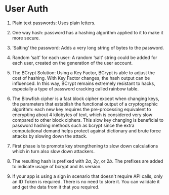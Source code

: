 # User Auth

1. Plain text passwords: Uses plain letters.
2. One way hash: password has a hashing algorithm applied to it to make it more secure.
3. ‘Salting’ the password: Adds a very long string of bytes to the password.
4.  Random ‘salt’ for each user: A random ‘salt’ string could be added for each user, created on the generation of the user account.
5. The BCrypt Solution: Using a Key Factor, BCrypt is able to adjust the cost of hashing. With Key Factor changes, the hash output can be influenced. In this way, BCrypt remains extremely resistant to hacks, especially a type of password cracking called rainbow table.

1. The Blowfish cipher is a fast block cipher except when changing keys, the parameters that establish the functional output of a cryptographic algorithm: each new key requires the pre-processing equivalent to encrypting about 4 kilobytes of text, which is considered very slow compared to other block ciphers. This slow key changing is beneficial to password hashing methods such as bcrypt since the extra computational demand helps protect against dictionary and brute force attacks by slowing down the attack.
2. First phase is to promote key strengthening to slow down calculations which in turn also slow down attackers.
3. The resulting hash is prefixed with $2a$, $2y$, or $2b$. The prefixes are added to indicate usage of bcrypt and its version.
4. If your app is using a sign in scenario that doesn't require API calls, only an ID Token is required. There is no need to store it. You can validate it and get the data from it that you required.
